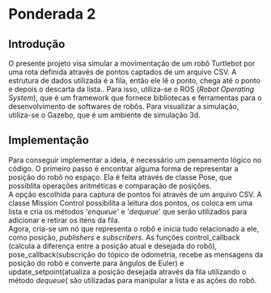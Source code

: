 # Ponderada 2
## Introdução
O presente projeto visa simular a movimentação de um robô Turtlebot por uma rota definida através de pontos captados de um arquivo CSV. A estrutura de dados utilizada é a fila, então ele lê o ponto, chega até o ponto e depois o descarta da lista.. Para isso, utiliza-se o ROS (*Robot Operating System*), que é um framework que fornece bibliotecas e ferramentas para o desenvolvimento de softwares de robôs. Para visualizar a simulação, utiliza-se o Gazebo, que é um ambiente de simulação 3d.
## Implementação
Para conseguir implementar a ideia, é necessário um pensamento lógico no código. O primeiro passo é encontrar alguma forma de representar a posição do robô no espaço. Ela é feita através de classe Pose, que possiblita operações aritméticas e comparação de posições. <br>A opção escolhida para captura de pontos foi através de um arquivo CSV. A classe Mission Control possibilita a leitura dos pontos, os coloca em uma lista e cria os métodos '*enqueue*' e '*dequeue*' que serão utilizados para adicionar e retirar os itens da fila. <br> Agora, cria-se um nó que representa o robô e inicia tudo relacionado a ele, como posição, *publishers* e *subscribers*. As funções control_callback (calcula a diferença entre a posição atual e desejada do robô), pose_callback(subscrição do tópico de odometria, recebe as mensagens da posição do robô e converte para ângulos de Euler) e update_setpoint(atualiza a posição desejada através da fila utilizando o método *dequeue*( são utilizadas para manipular a lista e as ações do robô. 
